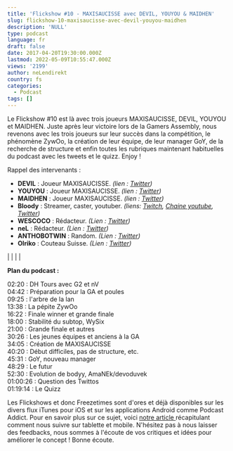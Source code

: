 ```yaml
---
title: 'Flickshow #10 - MAXISAUCISSE avec DEVIL, YOUYOU & MAIDHEN'
slug: flickshow-10-maxisaucisse-avec-devil-youyou-maidhen
description: 'NULL'
type: podcast
language: fr
draft: false
date: 2017-04-20T19:30:00.000Z
lastmod: 2022-05-09T10:55:47.000Z
views: '2199'
author: neLendirekt
country: fs
categories:
  - Podcast
tags: []
---
```

Le Flickshow #10 est là avec trois joueurs MAXISAUCISSE, DEVIL, YOUYOU et MAIDHEN. Juste après leur victoire lors de la Gamers Assembly, nous revenons avec les trois joueurs sur leur succès dans la compétition, le phénomène ZywOo, la création de leur équipe, de leur manager GoY, de la recherche de structure et enfin toutes les rubriques maintenant habituelles du podcast avec les tweets et le quizz. Enjoy !

Rappel des intervenants :

* **DEVIL** : Joueur MAXISAUCISSE. _(lien : [Twitter](https://twitter.com/DEVIL%5FCSGOD))_
* **YOUYOU** : Joueur MAXISAUCISSE. _(lien : [Twitter](https://twitter.com/YOUYOUCSGO))_
* **MAIDHEN** : Joueur MAXISAUCISSE. _(lien : [Twitter](https://twitter.com/MAIDHENCSGO))_
* **Bloody** : Streamer, caster, youtuber. _(liens: [Twitch](https://www.twitch.tv/bloodysusu%5F), [Chaine youtube](https://www.youtube.com/channel/UCC0NyiY%5FPHwuLtmH5hloHUw), [Twitter](https://twitter.com/bloodySuSu))_
* **WESCOCO** : Rédacteur. _(Lien : [Twitter](https://twitter.com/WESCOCO%5F))_
* **neL** : Rédacteur. _(Lien : [Twitter](https://twitter.com/neLendirekt))_
* **ANTHOBOTWIN** : Random. _(Lien : [Twitter](https://twitter.com/AnthobotwiN))_
* **Olriko** : Couteau Suisse. _(Lien : [Twitter](https://twitter.com/Olriko%5F42))_

|  |
|  |

  
**Plan du podcast :**

02:20 : DH Tours avec G2 et nV  
04:42 : Préparation pour la GA et poules  
09:25 : l'arbre de la lan  
13:38 : La pépite ZywOo  
16:22 : Finale winner et grande finale  
18:00 : Stabilité du subtop, WySix  
21:00 : Grande finale et autres  
30:26 : Les jeunes équipes et anciens à la GA  
34:05 : Création de MAXISAUCISSE  
40:20 : Début difficiles, pas de structure, etc.  
45:31 : GoY, nouveau manager  
48:29 : Le futur  
52:30 : Evolution de bodyy, AmaNEk/devoduvek  
01:00:26 : Question des Twittos  
01:19:14 : Le Quizz

Les Flickshows et donc Freezetimes sont d'ores et déjà disponibles sur les divers flux iTunes pour iOS et sur les applications Android comme Podcast Addict. Pour en savoir plus sur ce sujet, voici [notre article ](https:///flash/comment-ecouter-le-flickshow-sur-telephone-et-tablette/209)récapitulant comment nous suivre sur tablette et mobile. N'hésitez pas à nous laisser des feedbacks, nous sommes à l'écoute de vos critiques et idées pour améliorer le concept ! Bonne écoute.
